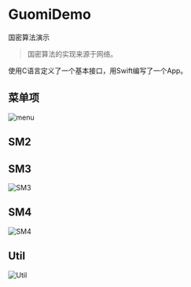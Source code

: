 # GuomiDemo
国密算法演示

> 国密算法的实现来源于网络。

使用C语言定义了一个基本接口，用Swift编写了一个App。

## 菜单项

![menu](images/menus.png)

## SM2

## SM3

![SM3](images/sm3.png)


## SM4

![SM4](images/sm4.png)


## Util

![Util](images/util.png)

